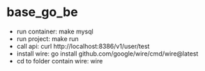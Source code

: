 # base_go_be
- run container: make mysql
- run project: make run
- call api: curl  http://localhost:8386/v1/user/test
- install wire: go install github.com/google/wire/cmd/wire@latest
- cd to folder contain wire: wire